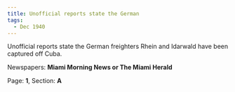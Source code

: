 ```yaml
---  
title: Unofficial reports state the German  
tags:  
  - Dec 1940  
---  
```

  
Unofficial reports state the German freighters Rhein and Idarwald have been captured off Cuba.  
  
Newspapers: **Miami Morning News or The Miami Herald**  
  
Page: **1**, Section: **A** 
